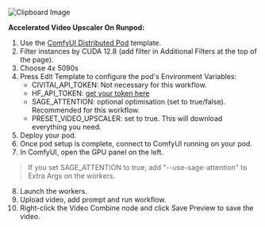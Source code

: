![Clipboard Image](https://github.com/user-attachments/assets/5dc5224f-3f47-442c-b94a-116afeb28132)

**Accelerated Video Upscaler On Runpod:**

1. Use the [ComfyUI Distributed Pod](https://console.runpod.io/deploy?template=m21ynvo8yo&ref=0bw29uf3ug0p) template.
2. Filter instances by CUDA 12.8 (add filter in Additional Filters at the top of the page).
3. Choose 4x 5090s
4. Press Edit Template to configure the pod's Environment Variables:
	- CIVITAI_API_TOKEN: Not necessary for this workflow.
	- HF_API_TOKEN: [get your token here](https://huggingface.co/settings/tokens)
	- SAGE_ATTENTION: optional optimisation (set to true/false). Recommended for this workflow.
	- PRESET_VIDEO_UPSCALER: set to true. This will download everything you need.
5. Deploy your pod.
6. Once pod setup is complete, connect to ComfyUI running on your pod.
7. In ComfyUI, open the GPU panel on the left.
> If you set SAGE_ATTENTION to true, add "--use-sage-attention" to Extra Args on the workers.
8. Launch the workers.
9. Upload video, add prompt and run workflow.
10. Right-click the Video Combine node and click Save Preview to save the video.
